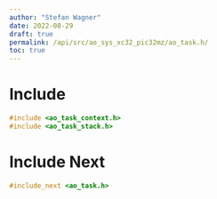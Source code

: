 ```yaml
---
author: "Stefan Wagner"
date: 2022-08-29
draft: true
permalink: /api/src/ao_sys_xc32_pic32mz/ao_task.h/
toc: true
---
```


# Include

```c
#include <ao_task_context.h>
#include <ao_task_stack.h>
```

# Include Next

```c
#include_next <ao_task.h>
```
